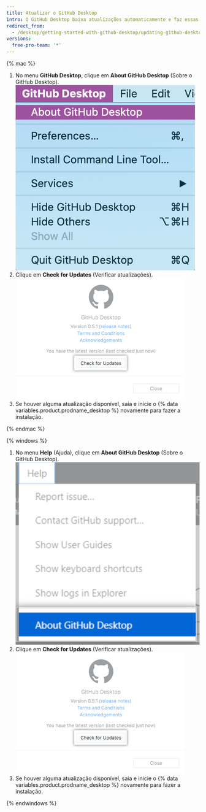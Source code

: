 ```yaml
---
title: Atualizar o GitHub Desktop
intro: O GitHub Desktop baixa atualizações automaticamente e faz essas atualizações quando você o reinicia. Também é possível verificar as atualizações manualmente.
redirect_from:
  - /desktop/getting-started-with-github-desktop/updating-github-desktop
versions:
  free-pro-team: '*'
---
```


{% mac %}

1. No menu **GitHub Desktop**, clique em **About GitHub Desktop** (Sobre o GitHub Desktop). ![Opção de menu Sobre o GitHub Desktop](/assets/images/help/desktop/desktop-menu-about-desktop-mac.png)
2. Clique em **Check for Updates** (Verificar atualizações). ![Botão Check for Updates (Verificar atualizações)](/assets/images/help/desktop/check-for-updates.png)
3. Se houver alguma atualização disponível, saia e inicie o {% data variables.product.prodname_desktop %} novamente para fazer a instalação.

{% endmac %}

{% windows %}

1. No menu **Help** (Ajuda), clique em **About GitHub Desktop** (Sobre o GitHub Desktop). ![Opção de menu Sobre o GitHub Desktop](/assets/images/help/desktop/help-about-desktop-win.png)
2. Clique em **Check for Updates** (Verificar atualizações). ![Botão Check for Updates (Verificar atualizações)](/assets/images/help/desktop/check-for-updates.png)
3. Se houver alguma atualização disponível, saia e inicie o {% data variables.product.prodname_desktop %} novamente para fazer a instalação.

{% endwindows %}
